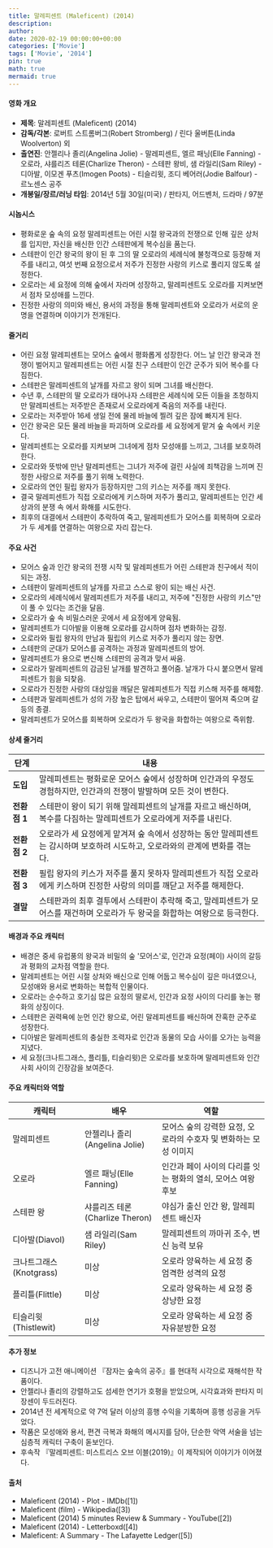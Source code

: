 ```yaml
---
title: 말레피센트 (Maleficent) (2014)
description: 
author: 
date: 2020-02-19 00:00:00+00:00
categories: ['Movie']
tags: ['Movie', '2014']
pin: true
math: true
mermaid: true
---
```

#### 영화 개요

- **제목**: 말레피센트 (Maleficent) (2014)  
- **감독/각본**: 로버트 스트롬버그(Robert Stromberg) / 린다 울버튼(Linda Woolverton) 외  
- **출연진**: 안젤리나 졸리(Angelina Jolie) - 말레피센트, 엘르 패닝(Elle Fanning) - 오로라, 샤를리즈 테론(Charlize Theron) - 스테판 왕비, 샘 라일리(Sam Riley) - 디아발, 이모겐 푸츠(Imogen Poots) - 티슬리윗, 조디 베어러(Jodie Balfour) - 르노센스 공주  
- **개봉일/장르/러닝 타임**: 2014년 5월 30일(미국) / 판타지, 어드벤처, 드라마 / 97분  

#### 시놉시스

- 평화로운 숲 속의 요정 말레피센트는 어린 시절 왕국과의 전쟁으로 인해 깊은 상처를 입지만, 자신을 배신한 인간 스테판에게 복수심을 품는다.  
- 스테판이 인간 왕국의 왕이 된 후 그의 딸 오로라의 세례식에 불청객으로 등장해 저주를 내리고, 여섯 번째 요정으로서 저주가 진정한 사랑의 키스로 풀리지 않도록 설정한다.  
- 오로라는 세 요정에 의해 숲에서 자라며 성장하고, 말레피센트도 오로라를 지켜보면서 점차 모성애를 느낀다.  
- 진정한 사랑의 의미와 배신, 용서의 과정을 통해 말레피센트와 오로라가 서로의 운명을 연결하며 이야기가 전개된다.  

#### 줄거리

- 어린 요정 말레피센트는 모어스 숲에서 평화롭게 성장한다. 어느 날 인간 왕국과 전쟁이 벌어지고 말레피센트는 어린 시절 친구 스테판이 인간 군주가 되어 복수를 다짐한다.  
- 스테판은 말레피센트의 날개를 자르고 왕이 되며 그녀를 배신한다.  
- 수년 후, 스테판의 딸 오로라가 태어나자 스테판은 세례식에 모든 이들을 초청하지만 말레피센트는 저주받은 존재로서 오로라에게 죽음의 저주를 내린다.  
- 오로라는 저주받아 16세 생일 전에 물레 바늘에 찔려 깊은 잠에 빠지게 된다.  
- 인간 왕국은 모든 물레 바늘을 파괴하며 오로라를 세 요정에게 맡겨 숲 속에서 키운다.  
- 말레피센트는 오로라를 지켜보며 그녀에게 점차 모성애를 느끼고, 그녀를 보호하려 한다.  
- 오로라와 뜻밖에 만난 말레피센트는 그녀가 저주에 걸린 사실에 죄책감을 느끼며 진정한 사랑으로 저주를 풀기 위해 노력한다.  
- 오로라의 연인 필립 왕자가 등장하지만 그의 키스는 저주를 깨지 못한다.  
- 결국 말레피센트가 직접 오로라에게 키스하며 저주가 풀리고, 말레피센트는 인간 세상과의 분쟁 속 에서 화해를 시도한다.  
- 최후의 대결에서 스테판이 추락하여 죽고, 말레피센트가 모어스를 회복하며 오로라가 두 세계를 연결하는 여왕으로 자리 잡는다.  

#### 주요 사건

- 모어스 숲과 인간 왕국의 전쟁 시작 및 말레피센트가 어린 스테판과 친구에서 적이 되는 과정.  
- 스테판이 말레피센트의 날개를 자르고 스스로 왕이 되는 배신 사건.  
- 오로라의 세례식에서 말레피센트가 저주를 내리고, 저주에 "진정한 사랑의 키스"만이 풀 수 있다는 조건을 달음.  
- 오로라가 숲 속 비밀스러운 곳에서 세 요정에게 양육됨.  
- 말레피센트가 디아발을 이용해 오로라를 감시하며 점차 변화하는 감정.  
- 오로라와 필립 왕자의 만남과 필립의 키스로 저주가 풀리지 않는 장면.  
- 스테판의 군대가 모어스를 공격하는 과정과 말레피센트의 방어.  
- 말레피센트가 용으로 변신해 스테판의 공격과 맞서 싸움.  
- 오로라가 말레피센트의 감금된 날개를 발견하고 풀어줌. 날개가 다시 붙으면서 말레피센트가 힘을 되찾음.  
- 오로라가 진정한 사랑의 대상임을 깨달은 말레피센트가 직접 키스해 저주를 해제함.  
- 스테판과 말레피센트가 성의 가장 높은 탑에서 싸우고, 스테판이 떨어져 죽으며 갈등의 종결.  
- 말레피센트가 모어스를 회복하며 오로라가 두 왕국을 화합하는 여왕으로 즉위함.  

#### 상세 줄거리

| **단계**  | **내용**                                                                                                      |
|-----------|----------------------------------------------------------------------------------------------------------------|
| **도입**  | 말레피센트는 평화로운 모어스 숲에서 성장하며 인간과의 우정도 경험하지만, 인간과의 전쟁이 발발하며 모든 것이 변한다.           |
| **전환점 1** | 스테판이 왕이 되기 위해 말레피센트의 날개를 자르고 배신하며, 복수를 다짐하는 말레피센트가 오로라에게 저주를 내린다.             |
| **전환점 2** | 오로라가 세 요정에게 맡겨져 숲 속에서 성장하는 동안 말레피센트는 감시하며 보호하려 시도하고, 오로라와의 관계에 변화를 겪는다.        |
| **전환점 3** | 필립 왕자의 키스가 저주를 풀지 못하자 말레피센트가 직접 오로라에게 키스하며 진정한 사랑의 의미를 깨닫고 저주를 해제한다.                |
| **결말**  | 스테판과의 최후 결투에서 스테판이 추락해 죽고, 말레피센트가 모어스를 재건하며 오로라가 두 왕국을 화합하는 여왕으로 등극한다.        |

#### 배경과 주요 캐릭터

- 배경은 중세 유럽풍의 왕국과 비밀의 숲 '모어스'로, 인간과 요정(페이) 사이의 갈등과 평화의 교차점 역할을 한다.  
- 말레피센트는 어린 시절 상처와 배신으로 인해 어둡고 복수심이 깊은 마녀였으나, 모성애와 용서로 변화하는 복합적 인물이다.  
- 오로라는 순수하고 호기심 많은 요정의 딸로서, 인간과 요정 사이의 다리를 놓는 평화의 상징이다.  
- 스테판은 권력욕에 눈먼 인간 왕으로, 어린 말레피센트를 배신하며 잔혹한 군주로 성장한다.  
- 디아발은 말레피센트의 충실한 조력자로 인간과 동물의 모습 사이를 오가는 능력을 지녔다.  
- 세 요정(크나트그래스, 플리틀, 티슬리윗)은 오로라를 보호하며 말레피센트와 인간 사회 사이의 긴장감을 보여준다.  

#### 주요 캐릭터와 역할

| **캐릭터**      | **배우**             | **역할**                              |
|-----------------|----------------------|-------------------------------------|
| 말레피센트      | 안젤리나 졸리(Angelina Jolie) | 모어스 숲의 강력한 요정, 오로라의 수호자 및 변화하는 모성 이미지      |
| 오로라          | 엘르 패닝(Elle Fanning) | 인간과 페이 사이의 다리를 잇는 평화의 열쇠, 모어스 여왕 후보         |
| 스테판 왕       | 샤를리즈 테론(Charlize Theron) | 야심가 출신 인간 왕, 말레피센트 배신자                       |
| 디아발(Diavol)  | 샘 라일리(Sam Riley) | 말레피센트의 까마귀 조수, 변신 능력 보유                      |
| 크나트그래스(Knotgrass) | 미상               | 오로라 양육하는 세 요정 중 엄격한 성격의 요정                  |
| 플리틀(Flittle) | 미상               | 오로라 양육하는 세 요정 중 상냥한 요정                         |
| 티슬리윗(Thistlewit) | 미상               | 오로라 양육하는 세 요정 중 자유분방한 요정                     |

#### 추가 정보

- 디즈니가 고전 애니메이션 『잠자는 숲속의 공주』를 현대적 시각으로 재해석한 작품이다.  
- 안젤리나 졸리의 강렬하고도 섬세한 연기가 호평을 받았으며, 시각효과와 판타지 미장센이 두드러진다.  
- 2014년 전 세계적으로 약 7억 달러 이상의 흥행 수익을 기록하며 흥행 성공을 거두었다.  
- 작품은 모성애와 용서, 편견 극복과 화해의 메시지를 담아, 단순한 악역 서술을 넘는 심층적 캐릭터 구축이 돋보인다.  
- 후속작 『말레피센트: 미스트리스 오브 이블(2019)』이 제작되어 이야기가 이어졌다.  

#### 출처

- Maleficent (2014) - Plot - IMDb([1])  
- Maleficent (film) - Wikipedia([3])  
- Maleficent (2014) 5 minutes Review & Summary - YouTube([2])  
- Maleficent (2014) - Letterboxd([4])  
- Maleficent: A Summary - The Lafayette Ledger([5])
